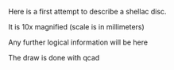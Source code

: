 
Here is a first attempt to describe a shellac disc.

It is 10x magnified (scale is in millimeters)

Any further logical information will be here

The draw is done with qcad
